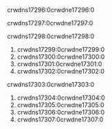 crwdns17296:0crwdne17296:0

crwdns17297:0crwdne17297:0

crwdns17298:0crwdne17298:0

1. crwdns17299:0crwdne17299:0
2. crwdns17300:0crwdne17300:0
3. crwdns17301:0crwdne17301:0
4. crwdns17302:0crwdne17302:0

crwdns17303:0crwdne17303:0

1. crwdns17304:0crwdne17304:0
2. crwdns17305:0crwdne17305:0
3. crwdns17306:0crwdne17306:0
4. crwdns17307:0crwdne17307:0